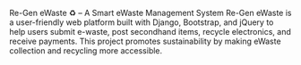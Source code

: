 Re-Gen eWaste ♻️ – A Smart eWaste Management System
Re-Gen eWaste is a user-friendly web platform built with Django, Bootstrap, and jQuery to help users submit e-waste, post secondhand items, recycle electronics, and receive payments. This project promotes sustainability by making eWaste collection and recycling more accessible.
